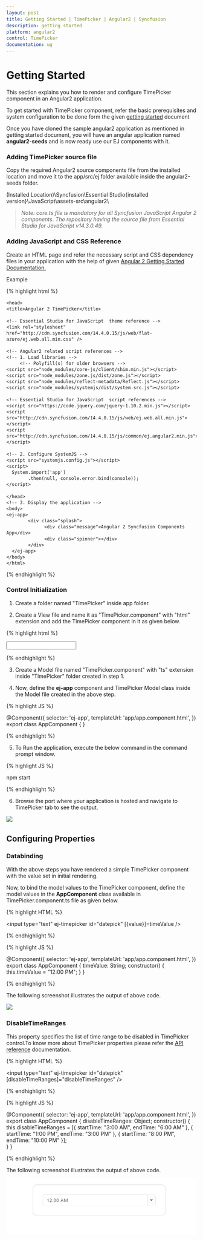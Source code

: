 ```yaml
---
layout: post
title: Getting Started | TimePicker | Angular2 | Syncfusion
description: getting started
platform: angular2
control: TimePicker
documentation: ug
---
```


# Getting Started

This section explains you how to render and configure TimePicker component in an Angular2 application.

To get started with TimePicker component, refer the basic prerequisites and system configuration to be done form the given [getting started](#Getting-Started) document

Once you have cloned the sample angular2 application as mentioned in getting started document, you will have an angular application named **angular2-seeds** and is now ready use our EJ components with it. 

### Adding TimePicker source file

Copy the required Angular2 source components file from the installed location and move it to the app/src/ej folder available inside the angular2-seeds folder.

(Installed Location)\Syncfusion\Essential Studio\{installed version}\JavaScript\assets-src\angular2\ 

> _Note:_ _core.ts file is mandatory for all Syncfusion JavaScript Angular 2 components. The repository having the source file from Essential Studio for JavaScript v14.3.0.49._

### Adding JavaScript and CSS Reference
Create an HTML page and refer the necessary script and CSS dependency files in your application with the help of given  [Angular 2 Getting Started Documentation.](https://help.syncfusion.com/angular-2/overview)

Example

{% highlight html %}

<!DOCTYPE html>

    <head>
    <title>Angular 2 TimePicker</title>

    <!-- Essential Studio for JavaScript  theme reference -->
    <link rel="stylesheet" href="http://cdn.syncfusion.com/14.4.0.15/js/web/flat-azure/ej.web.all.min.css" />

    <!-- Angular2 related script references -->
    <!-- 1. Load libraries -->
         <!-- Polyfill(s) for older browsers -->
    <script src="node_modules/core-js/client/shim.min.js"></script>
    <script src="node_modules/zone.js/dist/zone.js"></script>
    <script src="node_modules/reflect-metadata/Reflect.js"></script>
    <script src="node_modules/systemjs/dist/system.src.js"></script>

    <!-- Essential Studio for JavaScript  script references -->
    <script src="https://code.jquery.com/jquery-1.10.2.min.js"></script>
    <script src="http://cdn.syncfusion.com/14.4.0.15/js/web/ej.web.all.min.js"> </script>
    <script src="http://cdn.syncfusion.com/14.4.0.15/js/common/ej.angular2.min.js"></script>

    <!-- 2. Configure SystemJS -->
    <script src="systemjs.config.js"></script>
    <script>
      System.import('app')
            .then(null, console.error.bind(console));
    </script>

    </head>
    <!-- 3. Display the application -->
    <body>
    <ej-app>
		    <div class="splash">
			      <div class="message">Angular 2 Syncfusion Components App</div>
			      <div class="spinner"></div>
		    </div>
	  </ej-app>
    </body>
    </html>

{% endhighlight %}

### Control Initialization

1. Create a folder named "TimePicker" inside app folder.

2. Create a View file and name it as "TimePicker.component" with "html" extension and add the TimePicker component in it as given below. 

{% highlight html %}

<input type="text" ej-timepicker id="timepick" />

{% endhighlight %} 

3. Create a Model file named "TimePicker.component" with "ts" extension inside "TimePicker" folder created in step 1.

4. Now, define the **ej-app** component and TimePicker Model class inside the Model file created in the above step.

{% highlight JS %}

@Component({
    selector: 'ej-app',
    templateUrl: 'app/app.component.html',
})
export class AppComponent {
}

{% endhighlight %}

5. To Run the application, execute the below command in the command prompt window. 

{% highlight JS %}

npm start

{% endhighlight %}

6. Browse the port where your application is hosted and navigate to TimePicker tab to see the output. 

![](Getting-Started_img1.png)

## Configuring Properties

### Databinding

With the above steps you have rendered a simple TimePicker component with the value set in initial rendering. 

Now, to bind the model values to the TimePicker component, define the model values in the **AppComponent** class available in TimePicker.component.ts file as given below.

{% highlight HTML %}

<input type="text" ej-timepicker id="datepick" [{value}]=timeValue />

{% endhighlight %}

{% highlight JS %}

@Component({
    selector: 'ej-app',
    templateUrl: 'app/app.component.html',
})
export class AppComponent {
    timeValue: String;
    constructor() {
       this.timeValue = "12:00 PM";
    }
}

{% endhighlight %}

The following screenshot illustrates the output of above code.

![](Getting-Started_img2.png)

### DisableTimeRanges

This property specifies the list of time range to be disabled in TimePicker control.To know more about TimePicker properties please refer the [API reference](https://help.syncfusion.com/api/js/ejtimepicker) documentation.

{% highlight HTML %}

<input type="text" ej-timepicker id="datepick" [disableTimeRanges]="disableTimeRanges" />

{% endhighlight %}

{% highlight JS %}

@Component({
    selector: 'ej-app',
    templateUrl: 'app/app.component.html',
})
export class AppComponent {
    disableTimeRanges: Object;
    constructor() {
        this.disableTimeRanges = [{ startTime: "3:00 AM", endTime: "6:00 AM" },
                    { startTime: "1:00 PM", endTime: "3:00 PM" },
                    { startTime: "8:00 PM", endTime: "10:00 PM" }];        
    }
}

{% endhighlight %}

The following screenshot illustrates the output of above code.

![](Getting-Started_images/Getting-Started_img1.png)


